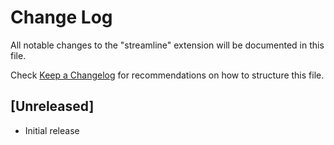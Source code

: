 # Change Log

All notable changes to the "streamline" extension will be documented in this file.

Check [Keep a Changelog](http://keepachangelog.com/) for recommendations on how to structure this file.

## [Unreleased]

- Initial release